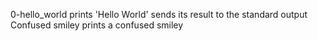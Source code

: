 0-hello_world prints 'Hello World' sends its result to the standard output
Confused smiley prints a confused smiley

